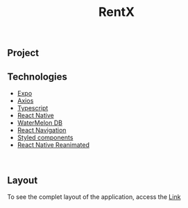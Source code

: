 <h1 align="center">RentX</h1>
<br/>

<h2>Project</h2>
<p></p>

<h2>Technologies</h2>
<ul>
  <li><a href="https://docs.expo.dev/">Expo</a></li>
  <li><a href="https://axios-http.com/ptbr/docs/intro">Axios</a></li>
  <li><a href="https://www.typescriptlang.org/">Typescript</a></li>
  <li><a href="https://reactnative.dev/">React Native</a></li>
  <li><a href="https://nozbe.github.io/WatermelonDB/Installation.html">WaterMelon DB</a></li>
  <li><a href="https://reactnavigation.org/">React Navigation</a></li>
  <li><a href="https://styled-components.com/">Styled components</a></li>
  <li><a href="https://docs.swmansion.com/react-native-reanimated/">React Native Reanimated</a></li>
  
  
</ul>

<br/>

<h2>Layout</h2>
<p>To see the complet layout of the application, access the <a href='https://www.figma.com/file/6o56yAMhKoOR8chUb5x0DO/RentX-Ignite-(Copy)'>Link</a></p>
